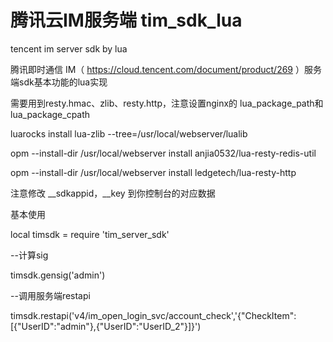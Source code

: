 # 腾讯云IM服务端 tim_sdk_lua
tencent im server sdk by lua

腾讯即时通信 IM（ https://cloud.tencent.com/document/product/269 ）服务端sdk基本功能的lua实现

需要用到resty.hmac、zlib、resty.http，注意设置nginx的 lua_package_path和lua_package_cpath

luarocks install lua-zlib --tree=/usr/local/webserver/lualib

opm --install-dir /usr/local/webserver install anjia0532/lua-resty-redis-util

opm --install-dir /usr/local/webserver install ledgetech/lua-resty-http

注意修改 __sdkappid，__key 到你控制台的对应数据

基本使用

local timsdk = require 'tim_server_sdk'

--计算sig

timsdk.gensig('admin')

--调用服务端restapi

timsdk.restapi('v4/im_open_login_svc/account_check','{"CheckItem":[{"UserID":"admin"},{"UserID":"UserID_2"}]}')

